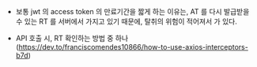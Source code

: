 - 보통 jwt 의 access token 의 만료기간을 짧게 하는 이유는, AT 를 다시 발급받을 수 있는 RT 를 서버에서 가지고 있기 때문에, 탈취의 위험이 적어져서 가 있다.

- API 호출 시, RT 확인하는 방법 중 하나 (https://dev.to/franciscomendes10866/how-to-use-axios-interceptors-b7d)